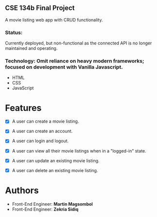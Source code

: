 ## CSE 134b Final Project

A movie listing web app with CRUD functionality. 

### Status: 

Currently deployed, but non-functional as the connected API is no longer maintained and operating.

### Technology: Omit reliance on heavy modern frameworks; focused on development with Vanilla Javascript.

* HTML
* CSS
* JavaScript

# Features
- [x] A user can create a movie listing.
- [x] A user can create an account.
- [x] A user can login and logout.
- [x] A user can view all their movie listings when in a "logged-in" state.
- [x] A user can update an existing movie listing.
- [x] A user can delete an existing movie listing.


# Authors

* Front-End Engineer: **Martin Magsombol**
* Front-End Engineer: **Zekria Sidiq**
